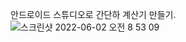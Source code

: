 안드로이드 스튜디오로 간단하 계산기 만들기. 
![스크린샷 2022-06-02 오전 8 53 09](https://user-images.githubusercontent.com/98700113/171519987-da5770d5-98b9-46d6-90a6-35f1f075851c.png)
